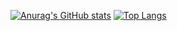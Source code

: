[![Anurag's GitHub stats](https://github-readme-stats.vercel.app/api?username=krap730&count_private=true&show_icons=true&theme=cobalt)](https://github.com/anuraghazra/github-readme-stats)
[![Top Langs](https://github-readme-stats.vercel.app/api/top-langs/?username=krap730&show_icons=true&theme=cobalt)](https://github.com/anuraghazra/github-readme-stats)
